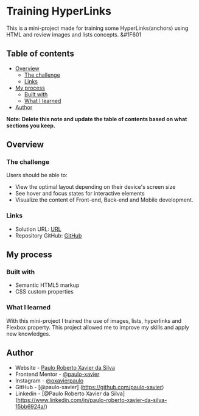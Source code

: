 # Training HyperLinks 

This is a mini-project made for training some HyperLinks(anchors) using HTML and review images and lists concepts. &#1F601

## Table of contents

- [Overview](#overview)
  - [The challenge](#the-challenge) 
  - [Links](#links)
- [My process](#my-process)
  - [Built with](#built-with)
  - [What I learned](#what-i-learned)
- [Author](#author)


**Note: Delete this note and update the table of contents based on what sections you keep.**

## Overview

### The challenge

Users should be able to:

- View the optimal layout depending on their device's screen size
- See hover and focus states for interactive elements
- Visualize the content of Front-end, Back-end and Mobile development.

### Links

- Solution URL: [URL]()
- Repository GitHub: [GitHub](https://your-live-site-url.com)

## My process

### Built with

- Semantic HTML5 markup
- CSS custom properties


### What I learned

With this mini-project I trained the use of images, lists, hyperlinks and Flexbox property. This project allowed me to improve my skills and apply new knowledges.

## Author

- Website - [Paulo Roberto Xavier da Silva]()
- Frontend Mentor - [@paulo-xavier](https://www.frontendmentor.io/profile/paulo-xavier)
- Instagram - [@oxavierpaulo](https://www.instagram.com/oxavierpaulo/)
- GitHub - [@paulo-xavier] (https://github.com/paulo-xavier)
- Linkedin - [@Paulo Roberto Xavier da Silva] (https://www.linkedin.com/in/paulo-roberto-xavier-da-silva-15bb6924a/)

